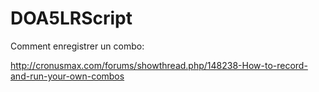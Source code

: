 # DOA5LRScript

Comment enregistrer un combo:

http://cronusmax.com/forums/showthread.php/148238-How-to-record-and-run-your-own-combos
